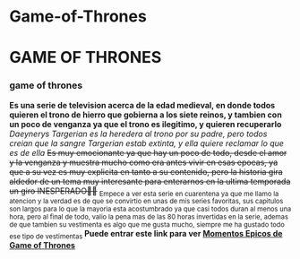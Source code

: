 # Game-of-Thrones
# GAME OF THRONES
### game of thrones

**Es una serie de television acerca de la edad medieval, en donde todos quieren el trono de hierro que gobierna a los siete reinos, y tambien con un poco de venganza ya que el trono es ilegitimo, y quieren recuperarlo**
*Daeynerys Targerian es la heredera al trono por su padre, pero todos creian que la sangre Targerian estab extinta, y ella quiere reclamar lo que es de ella*
~~Es muy emocionante ya que hay un poco de todo, desde el amor y la venganza y muestra mucho como era antes vivir en esas epocas, ya que a su vez es muy explicita en tanto a su contenido, pero la historia gira aldedor de un tema muy interesante para enterarnos en la ultima temporada un giro INESPERADO🤯🤯~~
<sub>
  Empece a ver esta serie en cuarentena ya que me llamo la atencion y la verdad es de que se convirtio en unas de mis series favoritas, sus capitulos son largos para lo que la mayoria esta acostumbrado ya que casi todos duran al menos una hora, pero al final de todo, valio la pena mas de las 80 horas invertidas en la serie, ademas de que tambien su vestimenta es algo que me gusta mucho, siempre me ha gustado todo ese tipo de vestimentas
</sub>
**Puede entrar este link para ver  [Momentos Epicos de Game of Thrones](https://www.youtube.com/watch?v=KKOZqn8q49A)**
